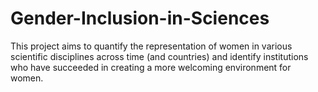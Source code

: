 # Gender-Inclusion-in-Sciences
This project aims to quantify the representation of women in various scientific disciplines across time (and countries) and identify institutions who have succeeded in creating a more welcoming environment for women.
